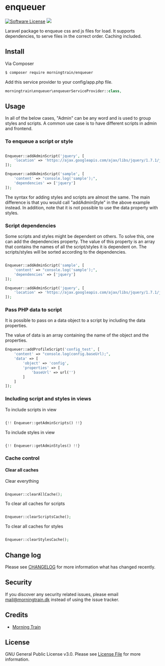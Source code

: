 # enqueuer

[![Software License](https://img.shields.io/badge/licence-%20GNU%20General%20Public%20License%20v3.0-brightgreen.svg)](LICENSE.md)
![](https://img.shields.io/badge/version-1.0.0-brightgreen.svg)

Laravel package to enqueue css and js files for load. It supports dependencies, to serve files in the correct order. Caching included.

## Install

Via Composer

``` bash
$ composer require morningtrain/enqueuer
```
Add this service provider to your config/app.php file.

``` php
morningtrain\enqueuer\enqueuerServiceProvider::class,
```

## Usage

In all of the below cases, "Admin" can be any word and is used to group styles and scripts. 
A common use case is to have different scripts in admin and frontend.

### To enqueue a script or style

``` php

Enqueuer::addAdminScript('jquery', [
	'location' => 'https://ajax.googleapis.com/ajax/libs/jquery/1.7.1/jquery.min.js'
]);

Enqueuer::addAdminScript('sample', [
	'content' => "console.log('sample');",
	'dependencies' => ['jquery']
]);

```

The syntax for adding styles and scripts are almost the same. The main difference is that you would call "addAdminStyle" in the above example instead.
In addition, note that it is not possible to use the data property with styles.

### Script dependencies

Some scripts and styles might be dependent on others. To solve this, one can add the dependencies property.
The value of this property is an array that contains the names of all the script/styles it is dependent on.
The scripts/styles will be sorted according to the dependencies.

``` php

Enqueuer::addAdminScript('sample', [
	'content' => "console.log('sample');",
	'dependencies' => ['jquery']
]);

Enqueuer::addAdminScript('jquery', [
	'location' => 'https://ajax.googleapis.com/ajax/libs/jquery/1.7.1/jquery.min.js'
]);

```

### Pass PHP data to script

It is possible to pass on a data object to a script by including the data properties.

The value of data is an array containing the name of the object and the properties.

``` php
Enqueuer::addProfileScript('config_test', [
	'content' => "console.log(config.baseUrl);",
	'data' => [
		'object' => 'config',
		'properties' => [
			'baseUrl' => url('')
		]
	]
]);
```

### Including script and styles in views

To include scripts in view

``` php

{!! Enqueuer::getAdminScripts() !!}

```

To include styles in view

``` php

{!! Enqueuer::getAdminStyles() !!}

```

### Cache control

#### Clear all caches

Clear everything
``` php

Enqueuer::clearAllCache();

```

To clear all caches for scripts
``` php

Enqueuer::clearScriptsCache();

```

To clear all caches for styles
``` php

Enqueuer::clearStylesCache();

```



## Change log

Please see [CHANGELOG](CHANGELOG.md) for more information what has changed recently.

## Security

If you discover any security related issues, please email mail@morningtrain.dk instead of using the issue tracker.

## Credits

- [Morning Train][link-author]

## License

GNU General Public License v3.0. Please see [License File](LICENSE.md) for more information.

[link-packagist]: https://packagist.org/packages/morningtrain/enqueuer
[link-author]: https://morningtrain.dk
